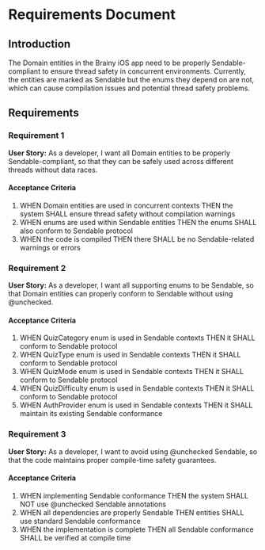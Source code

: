 # Requirements Document

## Introduction

The Domain entities in the Brainy iOS app need to be properly Sendable-compliant to ensure thread safety in concurrent environments. Currently, the entities are marked as Sendable but the enums they depend on are not, which can cause compilation issues and potential thread safety problems.

## Requirements

### Requirement 1

**User Story:** As a developer, I want all Domain entities to be properly Sendable-compliant, so that they can be safely used across different threads without data races.

#### Acceptance Criteria

1. WHEN Domain entities are used in concurrent contexts THEN the system SHALL ensure thread safety without compilation warnings
2. WHEN enums are used within Sendable entities THEN the enums SHALL also conform to Sendable protocol
3. WHEN the code is compiled THEN there SHALL be no Sendable-related warnings or errors

### Requirement 2

**User Story:** As a developer, I want all supporting enums to be Sendable, so that Domain entities can properly conform to Sendable without using @unchecked.

#### Acceptance Criteria

1. WHEN QuizCategory enum is used in Sendable contexts THEN it SHALL conform to Sendable protocol
2. WHEN QuizType enum is used in Sendable contexts THEN it SHALL conform to Sendable protocol  
3. WHEN QuizMode enum is used in Sendable contexts THEN it SHALL conform to Sendable protocol
4. WHEN QuizDifficulty enum is used in Sendable contexts THEN it SHALL conform to Sendable protocol
5. WHEN AuthProvider enum is used in Sendable contexts THEN it SHALL maintain its existing Sendable conformance

### Requirement 3

**User Story:** As a developer, I want to avoid using @unchecked Sendable, so that the code maintains proper compile-time safety guarantees.

#### Acceptance Criteria

1. WHEN implementing Sendable conformance THEN the system SHALL NOT use @unchecked Sendable annotations
2. WHEN all dependencies are properly Sendable THEN entities SHALL use standard Sendable conformance
3. WHEN the implementation is complete THEN all Sendable conformance SHALL be verified at compile time